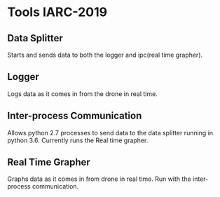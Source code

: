 # Tools IARC-2019
## Data Splitter
Starts and sends data to both the logger and ipc(real time grapher).

## Logger
Logs data as it comes in from the drone in real time.

## Inter-process Communication
Allows python 2.7 processes to send data to the data splitter running in python 3.6. Currently runs the Real time grapher.

## Real Time Grapher
Graphs data as it comes in from drone in real time. Run with the inter-process communication.
